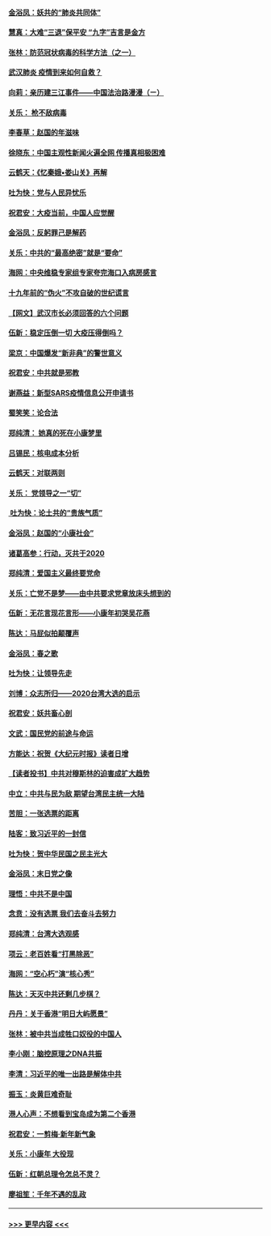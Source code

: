 #### [金浴凤：妖共的“肺炎共同体”](../pages/nsc993/n11829448.md?t=01300244) 
#### [慧真：大难“三退”保平安 “九字”吉言是金方](../pages/nsc993/n11829501.md?t=01300244) 
#### [张林：防范冠状病毒的科学方法（之一）](../pages/nsc993/n11828618.md?t=01300244) 
#### [武汉肺炎 疫情到来如何自救？](../pages/nsc993/n11827632.md?t=01300244) 
#### [向莉：亲历建三江事件——中国法治路漫漫（ㄧ）](../pages/nsc993/n11827190.md?t=01300244) 
#### [关乐： 枪不敌病毒](../pages/nsc993/n11826746.md?t=01300244) 
#### [李春草：赵国的年滋味](../pages/nsc993/n11826321.md?t=01300244) 
#### [徐晓东：中国主观性新闻火遍全网 传播真相极困难](../pages/nsc993/n11826508.md?t=01300244) 
#### [云鹤天：《忆秦娥▪娄山关》再解](../pages/nsc993/n11824682.md?t=01300244) 
#### [吐为快：党与人民异忧乐](../pages/nsc993/n11824660.md?t=01300244) 
#### [祝君安：大疫当前，中国人应觉醒](../pages/nsc993/n11821946.md?t=01300244) 
#### [金浴凤：反躬罪己是解药](../pages/nsc993/n11820280.md?t=01300244) 
#### [关乐：中共的“最高绝密”就是“要命”](../pages/nsc993/n11816946.md?t=01300244) 
#### [海网：中央维稳专家组专家夸完海口入病房感言](../pages/nsc993/n11815138.md?t=01300244) 
#### [十九年前的“伪火”不攻自破的世纪谎言](../pages/nsc993/n11813238.md?t=01300244) 
#### [【网文】武汉市长必须回答的六个问题](../pages/nsc993/n11813848.md?t=01300244) 
#### [伍新：稳定压倒一切 大疫压得倒吗？](../pages/nsc993/n11812634.md?t=01300244) 
#### [梁京：中国爆发“新非典”的警世意义](../pages/nsc993/n11812554.md?t=01300244) 
#### [祝君安：中共就是邪教](../pages/nsc993/n11812431.md?t=01300244) 
#### [谢燕益：新型SARS疫情信息公开申请书](../pages/nsc993/n11808840.md?t=01300244) 
#### [蜀笑笑：论合法](../pages/nsc993/n11808064.md?t=01300244) 
#### [郑纯清： 她真的死在小康梦里](../pages/nsc993/n11806623.md?t=01300244) 
#### [吕锡民：核电成本分析](../pages/nsc993/n11806284.md?t=01300244) 
#### [云鹤天：对联两则](../pages/nsc993/n11805957.md?t=01300244) 
#### [关乐： 党领导之一“切”](../pages/nsc993/n11804505.md?t=01300244) 
#### [ 吐为快：论土共的“贵族气质”](../pages/nsc993/n11804490.md?t=01300244) 
#### [金浴凤：赵国的“小康社会”](../pages/nsc993/n11804452.md?t=01300244) 
#### [诸葛高参：行动，灭共于2020](../pages/nsc993/n11804120.md?t=01300244) 
#### [郑纯清：爱国主义最终要党命](../pages/nsc993/n11802197.md?t=01300244) 
#### [关乐：亡党不是梦——由中共要求党章放床头想到的](../pages/nsc993/n11802156.md?t=01300244) 
#### [伍新：无花言现花言形——小康年初哭吴花燕](../pages/nsc993/n11800044.md?t=01300244) 
#### [陈达：马屁似拍颠覆声](../pages/nsc993/n11800010.md?t=01300244) 
#### [金浴凤：春之歌](../pages/nsc993/n11797687.md?t=01300244) 
#### [吐为快：让领导先走](../pages/nsc993/n11797512.md?t=01300244) 
#### [刘博：众志所归——2020台湾大选的启示](../pages/nsc993/n11796878.md?t=01300244) 
#### [祝君安：妖共畜心剖](../pages/nsc993/n11794273.md?t=01300244) 
#### [文武：国民党的前途与命运](../pages/nsc993/n11794198.md?t=01300244) 
#### [方能达：祝贺《大纪元时报》读者日增](../pages/nsc993/n11793807.md?t=01300244) 
#### [【读者投书】中共对穆斯林的迫害成扩大趋势](../pages/nsc993/n11791371.md?t=01300244) 
#### [中立：中共与民为敌 期望台湾民主统一大陆](../pages/nsc993/n11790392.md?t=01300244) 
#### [苦胆：一张选票的距离](../pages/nsc993/n11788914.md?t=01300244) 
#### [陆客：致习近平的一封信](../pages/nsc993/n11788867.md?t=01300244) 
#### [吐为快：贺中华民国之民主光大](../pages/nsc993/n11788618.md?t=01300244) 
#### [金浴凤：末日党之像](../pages/nsc993/n11787475.md?t=01300244) 
#### [理悟：中共不是中国](../pages/nsc993/n11787463.md?t=01300244) 
#### [念贲：没有选票  我们去奋斗去努力](../pages/nsc993/n11787398.md?t=01300244) 
#### [郑纯清：台湾大选观感](../pages/nsc993/n11786210.md?t=01300244) 
#### [项云：老百姓看“打黑除恶”](../pages/nsc993/n11785398.md?t=01300244) 
#### [海网：“空心朽”演“核心秀”](../pages/nsc993/n11783874.md?t=01300244) 
#### [陈达：天灭中共还剩几步棋？](../pages/nsc993/n11783719.md?t=01300244) 
#### [丹丹：关于香港“明日大屿愿景”](../pages/nsc993/n11783273.md?t=01300244) 
#### [张林：被中共当成牲口奴役的中国人](../pages/nsc993/n11782397.md?t=01300244) 
#### [李小刚：脑控原理之DNA共振](../pages/nsc993/n11780962.md?t=01300244) 
#### [李清：习近平的唯一出路是解体中共](../pages/nsc993/n11780866.md?t=01300244) 
#### [振玉：炎黄巨难奇耻](../pages/nsc993/n11779632.md?t=01300244) 
#### [港人心声：不想看到宝岛成为第二个香港](../pages/nsc993/n11778817.md?t=01300244) 
#### [祝君安：一剪梅‧新年新气象](../pages/nsc993/n11776340.md?t=01300244) 
#### [关乐：小康年 大役现](../pages/nsc993/n11774213.md?t=01300244) 
#### [伍新：红朝总理令怎总不灵？](../pages/nsc993/n11770813.md?t=01300244) 
#### [廖祖笙：千年不遇的乱政](../pages/nsc993/n11770373.md?t=01300244) 

----
#### [ >>> 更早内容 <<< ](../indexes/nsc993-earlier.md)
